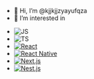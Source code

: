 - 👋 Hi, I’m @kjjkjjzyayufqza
- 👀 I’m interested in

* ![JS][javascript]
* ![TS][typescript]
* [![React][react.js]][react-url]
* [![React Native][react-native]][react-native-url]
* [![Next.js][next.js]][next-js-url]
* [![Nest.js][nest.js]][nest-js-url]
<!-- MARKDOWN LINKS & IMAGES -->
<!-- https://www.markdownguide.org/basic-syntax/#reference-style-links -->

[javascript]: https://img.shields.io/badge/JavaScript-F7DF1E?style=for-the-badge&logo=javascript&logoColor=black
[typescript]: https://img.shields.io/badge/Typescript-3178C6?style=for-the-badge&logo=Typescript&logoColor=ffffff
[react.js]: https://img.shields.io/badge/React-20232A?style=for-the-badge&logo=react&logoColor=61DAFB
[react-url]: https://reactjs.org/
[react-native]: https://img.shields.io/badge/React%20Native-61DAFB?style=for-the-badge&logo=React&logoColor=090000
[react-native-url]: https://reactnative.dev/
[next.js]: https://img.shields.io/badge/next.js-000000?style=for-the-badge&logo=nextdotjs&logoColor=white
[next-js-url]: https://nextjs.org/
[nest-js-url]: https://nestjs.org
[nest.js]: https://img.shields.io/badge/-NestJs-ea2845?style=flat-square&logo=nestjs&logoColor=white

